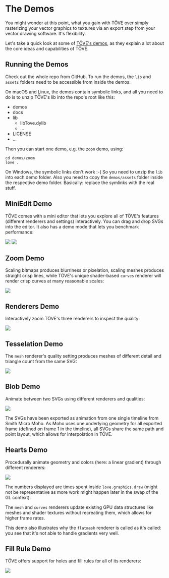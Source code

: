 # The Demos

You might wonder at this point, what you gain with TÖVE over simply rasterizing your vector graphics to textures via an export step from your vector drawing software. It's flexibility.

Let's take a quick look at some of [TÖVE's demos](https://github.com/poke1024/tove2d/tree/master/demos), as they explain a lot about the core ideas and capabilities of TÖVE.

## Running the Demos

Check out the whole repo from GitHub. To run the demos, the `lib` and `assets` folders need to be accessible from inside the demos.

On macOS and Linux, the demos contain symbolic links, and all you need to do is to unzip TÖVE's lib into the repo's root like this:

- demos
- docs
- lib
  - libTove.dylib
  - ...
- LICENSE
- ...

Then you can start one demo, e.g. the `zoom` demo, using:

```
cd demos/zoom
love .
```

On Windows, the symbolic links don't work :-( So you need to unzip the `lib` into each demo folder. Also you need to copy the `demos/assets` folder inside the respective demo folder. Basically: replace the symlinks with the real stuff.

## MiniEdit Demo

TÖVE comes with a mini editor that lets you explore all of TÖVE's features (different renderers and settings) interactively. You can drag and drop SVGs into the editor. It also has a demo mode that lets you benchmark performance:

![](images/demos/miniedit.png)
![](images/demos/miniedit2.png)

## Zoom Demo

Scaling bitmaps produces blurriness or pixelation, scaling meshes produces straight crisp lines, while TÖVE's unique shader-based `curves` renderer will render crisp curves at many reasonable scales:

![](images/demos/zoom.png)

## Renderers Demo

Interactively zoom TÖVE's three renderers to inspect the quality:

![](images/demos/renderers.png)

## Tesselation Demo

The `mesh` renderer's quality setting produces meshes of different detail and triangle count from the same SVG:

![](images/demos/tess.png)

## Blob Demo

Animate between two SVGs using different renderers and qualities:

![](images/demos/blob.png)

The SVGs have been exported as animation from one single timeline from Smith Micro Moho. As Moho uses one underlying geometry for all exported frame (defined on frame 1 in the timeline), all SVGs share the same path and point layout, which allows for interpolation in TÖVE.

## Hearts Demo

Procedurally animate geometry and colors (here: a linear gradient) through different renderers:

![](images/demos/hearts.png)

The numbers displayed are times spent inside `love.graphics.draw` (might not be representative as more work might happen later in the swap of the GL context).

The `mesh` and `curves` renderers update existing GPU data structures like meshes and shader textures without recreating them, which allows for higher frame rates.

This demo also illustrates why the `flatmesh` renderer is called as it's called: you see that it's not able to handle gradients very well.

## Fill Rule Demo

TÖVE offers support for holes and fill rules for all of its renderers:

![](images/demos/fillrule.png)
